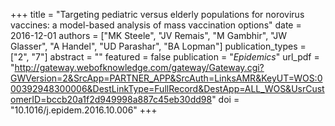 +++
title = "Targeting pediatric versus elderly populations for norovirus vaccines: a model-based analysis of mass vaccination options"
date = 2016-12-01
authors = ["MK Steele", "JV Remais", "M Gambhir", "JW Glasser", "A Handel", "UD Parashar", "BA Lopman"]
publication_types = ["2", "7"]
abstract = ""
featured = false
publication = "*Epidemics*"
url_pdf = "http://gateway.webofknowledge.com/gateway/Gateway.cgi?GWVersion=2&SrcApp=PARTNER_APP&SrcAuth=LinksAMR&KeyUT=WOS:000392948300006&DestLinkType=FullRecord&DestApp=ALL_WOS&UsrCustomerID=bccb20a1f2d949998a887c45eb30dd98"
doi = "10.1016/j.epidem.2016.10.006"
+++

